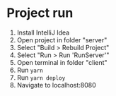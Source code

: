 # Project run

1. Install IntelliJ Idea
2. Open project in folder "server"
3. Select "Build > Rebuild Project"
4. Select "Run > Run 'RunServer'"
4. Open terminal in folder "client"
5. Run `yarn`
6. Run `yarn deploy`
7. Navigate to localhost:8080
